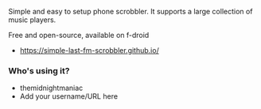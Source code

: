 Simple and easy to setup phone scrobbler. It supports a large collection of music players.

Free and open-source, available on f-droid

* https://simple-last-fm-scrobbler.github.io/

### Who's using it?

* themidnightmaniac
* Add your username/URL here